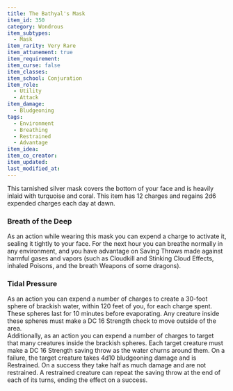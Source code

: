```yaml
---
title: The Bathyal's Mask
item_id: 350
category: Wondrous
item_subtypes: 
  - Mask
item_rarity: Very Rare
item_attunement: true
item_requirement: 
item_curse: false
item_classes: 
item_school: Conjuration
item_role: 
  - Utility
  - Attack
item_damage: 
  - Bludgeoning
tags:
  - Environment
  - Breathing
  - Restrained
  - Advantage
item_idea: 
item_co_creator: 
item_updated: 
last_modified_at: 
---
```


This tarnished silver mask covers the bottom of your face and is heavily inlaid with turquoise and coral. This item has 12 charges and regains 2d6 expended charges each day at dawn.

### Breath of the Deep
As an action while wearing this mask you can expend a charge to activate it, sealing it tightly to your face. For the next hour you can breathe normally in any environment, and you have advantage on Saving Throws made against harmful gases and vapors (such as <magic-spell>Cloudkill</magic-spell> and <magic-spell>Stinking Cloud</magic-spell> Effects, inhaled Poisons, and the breath Weapons of some dragons).

### Tidal Pressure
As an action you can expend a number of charges to create a 30-foot sphere of brackish water, within 120 feet of you, for each charge spent. These spheres last for 10 minutes before evaporating. Any creature inside these spheres must make a DC 16 Strength check to move outside of the area.  
Additionally, as an action you can expend a number of charges to target that many creatures inside the brackish spheres. Each target creature must make a DC 16 Strength saving throw as the water churns around them. On a failure, the target creature takes 4d10 bludgeoning damage and is Restrained. On a success they take half as much damage and are not restrained. A restrained creature can repeat the saving throw at the end of each of its turns, ending the effect on a success.
